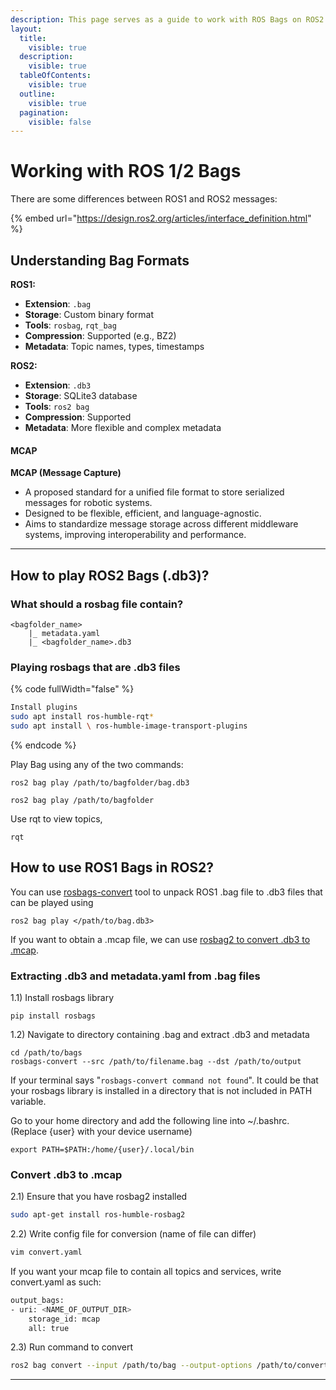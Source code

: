 ```yaml
---
description: This page serves as a guide to work with ROS Bags on ROS2 Humble.
layout:
  title:
    visible: true
  description:
    visible: true
  tableOfContents:
    visible: true
  outline:
    visible: true
  pagination:
    visible: false
---
```


# Working with ROS 1/2 Bags

There are some differences between ROS1 and ROS2 messages:&#x20;

{% embed url="https://design.ros2.org/articles/interface_definition.html" %}

## Understanding Bag Formats

**ROS1:**

* **Extension**: `.bag`
* **Storage**: Custom binary format
* **Tools**: `rosbag`, `rqt_bag`
* **Compression**: Supported (e.g., BZ2)
* **Metadata**: Topic names, types, timestamps

**ROS2:**

* **Extension**: `.db3`
* **Storage**: SQLite3 database
* **Tools**: `ros2 bag`
* **Compression**: Supported
* **Metadata**: More flexible and complex metadata

#### MCAP

**MCAP (Message Capture)**

* A proposed standard for a unified file format to store serialized messages for robotic systems.
* Designed to be flexible, efficient, and language-agnostic.
* Aims to standardize message storage across different middleware systems, improving interoperability and performance.

***

## How to play ROS2 Bags (.db3)?

### What should a rosbag file contain? <a href="#what-should-a-rosbag-file-contain" id="what-should-a-rosbag-file-contain"></a>

```
<bagfolder_name>
    |_ metadata.yaml
    |_ <bagfolder_name>.db3
```

### Playing rosbags that are .db3 files <a href="#playing-rosbags-that-are-.db3-files" id="playing-rosbags-that-are-.db3-files"></a>

{% code fullWidth="false" %}
```bash
Install plugins
sudo apt install ros-humble-rqt*
sudo apt install \ ros-humble-image-transport-plugins
```
{% endcode %}

Play Bag using any of the two commands:

```
ros2 bag play /path/to/bagfolder/bag.db3
```

```
ros2 bag play /path/to/bagfolder
```

Use rqt to view topics,

```
rqt
```

## How to use ROS1 Bags in ROS2?

You can use [rosbags-convert](https://ternaris.gitlab.io/rosbags/index.html) tool to unpack ROS1 .bag file to .db3 files that can be played using

`ros2 bag play </path/to/bag.db3>`&#x20;

If you want to obtain a .mcap file, we can use [rosbag2 to convert .db3 to .mcap](https://github.com/ros2/rosbag2/tree/rolling?tab=readme-ov-file#converting-bags).

### Extracting .db3 and metadata.yaml from .bag files

1.1) Install rosbags library

```
pip install rosbags
```

1.2) Navigate to directory containing .bag and extract .db3 and metadata

```
cd /path/to/bags
rosbags-convert --src /path/to/filename.bag --dst /path/to/output
```

If your terminal says "`rosbags-convert command not found`". It could be that your rosbags library is installed in a directory that is not included in PATH variable.

Go to your home directory and add the following line into \~/.bashrc. (Replace {user} with your device username)

```
export PATH=$PATH:/home/{user}/.local/bin
```

### Convert .db3 to .mcap

2.1) Ensure that you have rosbag2 installed

```bash
sudo apt-get install ros-humble-rosbag2
```

2.2) Write config file for conversion (name of file can differ)

```bash
vim convert.yaml
```

If you want your mcap file to contain all topics and services, write convert.yaml as such:

```bash
output_bags:
- uri: <NAME_OF_OUTPUT_DIR>
	storage_id: mcap
	all: true
```

2.3) Run command to convert

```bash
ros2 bag convert --input /path/to/bag --output-options /path/to/convert.yaml
```

***
